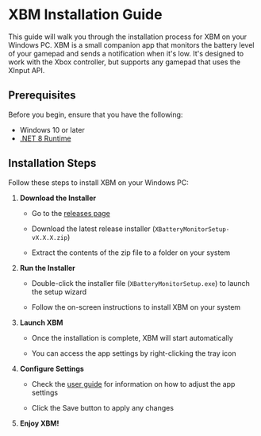 # XBM Installation Guide

This guide will walk you through the installation process for XBM on your Windows PC. XBM is a small companion app that monitors the battery level of your gamepad and sends a notification when it's low. It's designed to work with the Xbox controller, but supports any gamepad that uses the XInput API.

## Prerequisites

Before you begin, ensure that you have the following:

-   Windows 10 or later
-   [.NET 8 Runtime](https://dotnet.microsoft.com/download/dotnet/8.0)

## Installation Steps

Follow these steps to install XBM on your Windows PC:

1. **Download the Installer**

    - Go to the [releases page](https://github.com/dikayx/xbatterymonitor/releases)

    - Download the latest release installer (`XBatteryMonitorSetup-vX.X.X.zip`)

    - Extract the contents of the zip file to a folder on your system

2. **Run the Installer**

    - Double-click the installer file (`XBatteryMonitorSetup.exe`) to launch the setup wizard

    - Follow the on-screen instructions to install XBM on your system

3. **Launch XBM**

    - Once the installation is complete, XBM will start automatically

    - You can access the app settings by right-clicking the tray icon

4. **Configure Settings**

    - Check the [user guide](USER_GUIDE.md) for information on how to adjust the app settings

    - Click the Save button to apply any changes

5. **Enjoy XBM!**
